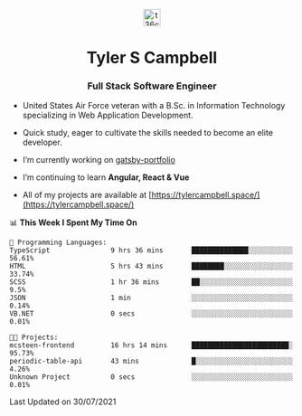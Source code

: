 <p align="center">
<a href="https://www.linkedin.com/in/t36campbell" target="blank"><img align="center" src="https://ik.imagekit.io/t36campbell/Portfolio/linkedin.png.original_m8bbGgPh6.png" alt="t36campbell" height="30" width="30" /></a>
</p>
<h1 align="center">Tyler S Campbell</h1>
<h3 align="center">Full Stack Software Engineer</h3>

* United States Air Force veteran with a B.Sc. in Information Technology specializing in Web Application Development. 

* Quick study, eager to cultivate the skills needed to become an elite developer.

* I’m currently working on [gatsby-portfolio](https://github.com/t36campbell/gatsby-portfolio)

* I’m continuing to learn **Angular, React & Vue**

* All of my projects are available at [https://tylercampbell.space/](https://tylercampbell.space/)

<!--START_SECTION:waka-->
📊 **This Week I Spent My Time On** 

```text
💬 Programming Languages: 
TypeScript               9 hrs 36 mins       ██████████████░░░░░░░░░░░   56.61% 
HTML                     5 hrs 43 mins       ████████░░░░░░░░░░░░░░░░░   33.74% 
SCSS                     1 hr 36 mins        ██░░░░░░░░░░░░░░░░░░░░░░░   9.5% 
JSON                     1 min               ░░░░░░░░░░░░░░░░░░░░░░░░░   0.14% 
VB.NET                   0 secs              ░░░░░░░░░░░░░░░░░░░░░░░░░   0.01%

🐱‍💻 Projects: 
mcsteen-frontend         16 hrs 14 mins      ████████████████████████░   95.73% 
periodic-table-api       43 mins             █░░░░░░░░░░░░░░░░░░░░░░░░   4.26% 
Unknown Project          0 secs              ░░░░░░░░░░░░░░░░░░░░░░░░░   0.01%

```


 Last Updated on 30/07/2021
<!--END_SECTION:waka-->
